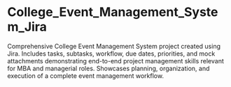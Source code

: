 # College_Event_Management_System_Jira
Comprehensive College Event Management System project created using Jira.  Includes tasks, subtasks, workflow, due dates, priorities, and mock attachments demonstrating end-to-end project management skills relevant for MBA and managerial roles.  Showcases planning, organization, and execution of a complete event management workflow.
